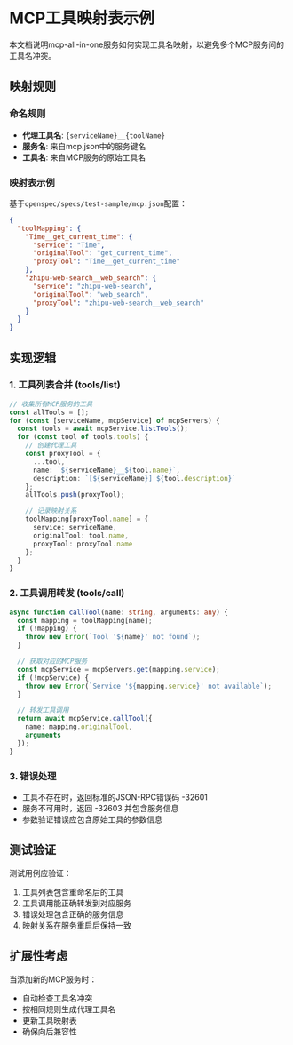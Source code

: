 # MCP工具映射表示例

本文档说明mcp-all-in-one服务如何实现工具名映射，以避免多个MCP服务间的工具名冲突。

## 映射规则

### 命名规则
- **代理工具名**: `{serviceName}__{toolName}`
- **服务名**: 来自mcp.json中的服务键名
- **工具名**: 来自MCP服务的原始工具名

### 映射表示例

基于`openspec/specs/test-sample/mcp.json`配置：

```json
{
  "toolMapping": {
    "Time__get_current_time": {
      "service": "Time",
      "originalTool": "get_current_time",
      "proxyTool": "Time__get_current_time"
    },
    "zhipu-web-search__web_search": {
      "service": "zhipu-web-search",
      "originalTool": "web_search",
      "proxyTool": "zhipu-web-search__web_search"
    }
  }
}
```

## 实现逻辑

### 1. 工具列表合并 (tools/list)
```typescript
// 收集所有MCP服务的工具
const allTools = [];
for (const [serviceName, mcpService] of mcpServers) {
  const tools = await mcpService.listTools();
  for (const tool of tools.tools) {
    // 创建代理工具
    const proxyTool = {
      ...tool,
      name: `${serviceName}__${tool.name}`,
      description: `[${serviceName}] ${tool.description}`
    };
    allTools.push(proxyTool);

    // 记录映射关系
    toolMapping[proxyTool.name] = {
      service: serviceName,
      originalTool: tool.name,
      proxyTool: proxyTool.name
    };
  }
}
```

### 2. 工具调用转发 (tools/call)
```typescript
async function callTool(name: string, arguments: any) {
  const mapping = toolMapping[name];
  if (!mapping) {
    throw new Error(`Tool '${name}' not found`);
  }

  // 获取对应的MCP服务
  const mcpService = mcpServers.get(mapping.service);
  if (!mcpService) {
    throw new Error(`Service '${mapping.service}' not available`);
  }

  // 转发工具调用
  return await mcpService.callTool({
    name: mapping.originalTool,
    arguments
  });
}
```

### 3. 错误处理
- 工具不存在时，返回标准的JSON-RPC错误码 -32601
- 服务不可用时，返回 -32603 并包含服务信息
- 参数验证错误应包含原始工具的参数信息

## 测试验证

测试用例应验证：
1. 工具列表包含重命名后的工具
2. 工具调用能正确转发到对应服务
3. 错误处理包含正确的服务信息
4. 映射关系在服务重启后保持一致

## 扩展性考虑

当添加新的MCP服务时：
- 自动检查工具名冲突
- 按相同规则生成代理工具名
- 更新工具映射表
- 确保向后兼容性